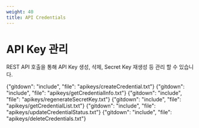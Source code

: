 ```yaml
---
weight: 40
title: API Credentials
---
```


# API Key 관리

REST API 호출을 통해 API Key 생성, 삭제, Secret Key 재생성 등 관리 할 수 있습니다.

{"gitdown": "include", "file": "apikeys/createCredential.txt"}
{"gitdown": "include", "file": "apikeys/getCredentialInfo.txt"}
{"gitdown": "include", "file": "apikeys/regenerateSecretKey.txt"}
{"gitdown": "include", "file": "apikeys/getCredentialList.txt"}
{"gitdown": "include", "file": "apikeys/updateCredentialStatus.txt"}
{"gitdown": "include", "file": "apikeys/deleteCredentials.txt"}
